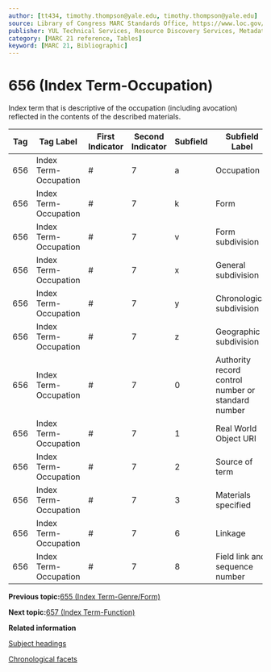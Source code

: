 ```yaml
---
author: [tt434, timothy.thompson@yale.edu, timothy.thompson@yale.edu]
source: Library of Congress MARC Standards Office, https://www.loc.gov/marc/bibliographic/bd656.html
publisher: YUL Technical Services, Resource Discovery Services, Metadata Services Unit
category: [MARC 21 reference, Tables]
keyword: [MARC 21, Bibliographic]
---
```


# 656 \(Index Term-Occupation\)

Index term that is descriptive of the occupation \(including avocation\) reflected in the contents of the described materials.

|Tag|Tag Label|First Indicator|Second Indicator|Subfield|Subfield Label|Repeatable|
|---|---------|---------------|----------------|--------|--------------|----------|
|656|Index Term-Occupation|\#|7|a|Occupation|F|
|656|Index Term-Occupation|\#|7|k|Form|F|
|656|Index Term-Occupation|\#|7|v|Form subdivision|T|
|656|Index Term-Occupation|\#|7|x|General subdivision|T|
|656|Index Term-Occupation|\#|7|y|Chronological subdivision|T|
|656|Index Term-Occupation|\#|7|z|Geographic subdivision|T|
|656|Index Term-Occupation|\#|7|0|Authority record control number or standard number|T|
|656|Index Term-Occupation|\#|7|1|Real World Object URI|T|
|656|Index Term-Occupation|\#|7|2|Source of term|F|
|656|Index Term-Occupation|\#|7|3|Materials specified|F|
|656|Index Term-Occupation|\#|7|6|Linkage|F|
|656|Index Term-Occupation|\#|7|8|Field link and sequence number|T|

**Previous topic:**[655 \(Index Term-Genre/Form\)](../tables/655_bib_table.md)

**Next topic:**[657 \(Index Term-Function\)](../tables/657_bib_table.md)

**Related information**  


[Subject headings](../tasks/concepts/subject_headings.md)

[Chronological facets](../tasks/events/chronological_facets.md)

